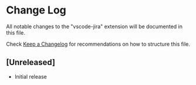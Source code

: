 # Change Log
All notable changes to the "vscode-jira" extension will be documented in this file.

Check [Keep a Changelog](http://keepachangelog.com/) for recommendations on how to structure this file.

## [Unreleased]
- Initial release
